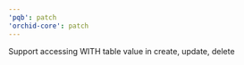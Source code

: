 ```yaml
---
'pqb': patch
'orchid-core': patch
---
```


Support accessing WITH table value in create, update, delete
